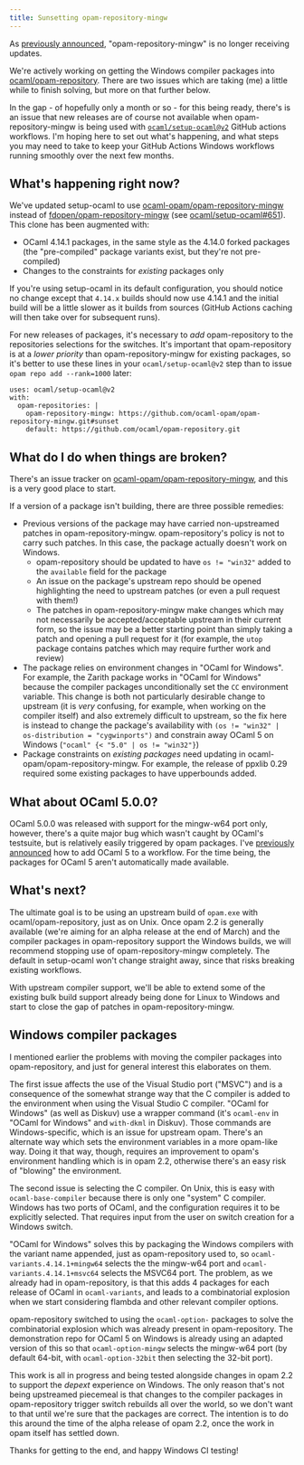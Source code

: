 ```yaml
---
title: Sunsetting opam-repository-mingw
---
```


As [previously announced](https://fdopen.github.io/opam-repository-mingw/2021/02/26/repo-discontinued), "opam-repository-mingw" is no longer receiving updates.

We're actively working on getting the Windows compiler packages into [ocaml/opam-repository](https://github.com/ocaml/opam-repository). There are two issues which are taking (me) a little while to finish solving, but more on that further below.

In the gap - of hopefully only a month or so - for this being ready, there's is an issue that new releases are of course not available when opam-repository-mingw is being used with [`ocaml/setup-ocaml@v2`](https://github.com/ocaml/setup-ocaml) GitHub actions workflows. I'm hoping here to set out what's happening, and what steps you may need to take to keep your GitHub Actions Windows workflows running smoothly over the next few months.

## What's happening right now?

We've updated setup-ocaml to use [ocaml-opam/opam-repository-mingw](https://github.com/ocaml-opam/opam-repository-mingw) instead of [fdopen/opam-repository-mingw](https://github.com/fdopen/opam-repository-mingw) (see [ocaml/setup-ocaml#651](https://github.com/ocaml/setup-ocaml/pull/651)). This clone has been augmented with:
- OCaml 4.14.1 packages, in the same style as the 4.14.0 forked packages (the "pre-compiled" package variants exist, but they're not pre-compiled)
- Changes to the constraints for _existing_ packages only

If you're using setup-ocaml in its default configuration, you should notice no change except that `4.14.x` builds should now use 4.14.1 and the initial build will be a little slower as it builds from sources (GitHub Actions caching will then take over for subsequent runs).

For new releases of packages, it's necessary to _add_ opam-repository to the repositories selections for the switches. It's important that opam-repository is at a _lower priority_ than opam-repository-mingw for existing packages, so it's better to use these lines in your `ocaml/setup-ocaml@v2` step than to issue `opam repo add --rank=1000` later:

```
uses: ocaml/setup-ocaml@v2
with:
  opam-repositories: |
    opam-repository-mingw: https://github.com/ocaml-opam/opam-repository-mingw.git#sunset
    default: https://github.com/ocaml/opam-repository.git
```

## What do I do when things are broken?

There's an issue tracker on [ocaml-opam/opam-repository-mingw](https://github.com/ocaml-opam/opam-repository-mingw/issues), and this is a very good place to start.

If a version of a package isn't building, there are three possible remedies:

- Previous versions of the package may have carried non-upstreamed patches in opam-repository-mingw. opam-repository's policy is not to carry such patches. In this case, the package actually doesn't work on Windows.
  - opam-repository should be updated to have `os != "win32"` added to the `available` field for the package
  - An issue on the package's upstream repo should be opened highlighting the need to upstream patches (or even a pull request with them!)
  - The patches in opam-repository-mingw make changes which may not necessarily be accepted/acceptable upstream in their current form, so the issue may be a better starting point than simply taking a patch and opening a pull request for it (for example, the `utop` package contains patches which may require further work and review)
- The package relies on environment changes in "OCaml for Windows". For example, the Zarith package works in "OCaml for Windows" because the compiler packages unconditionally set the `CC` environment variable. This change is both not particularly desirable change to upstream (it is _very_ confusing, for example, when working on the compiler itself) and also extremely difficult to upstream, so the fix here is instead to change the package's availability with `(os != "win32" | os-distribution = "cygwinports")` and constrain away OCaml 5 on Windows (`"ocaml" {< "5.0" | os != "win32"}`)
- Package constraints on _existing packages_ need updating in ocaml-opam/opam-repository-mingw. For example, the release of ppxlib 0.29 required some existing packages to have upperbounds added.

## What about OCaml 5.0.0?

OCaml 5.0.0 was released with support for the mingw-w64 port only, however, there's a quite major bug which wasn't caught by OCaml's testsuite, but is relatively easily triggered by opam packages. I've [previously announced](https://discuss.ocaml.org/t/pre-ann-installing-windows-ocaml-5-0-0-in-opam/11150) how to add OCaml 5 to a workflow. For the time being, the packages for OCaml 5 aren't automatically made available.

## What's next?

The ultimate goal is to be using an upstream build of `opam.exe` with ocaml/opam-repository, just as on Unix. Once opam 2.2 is generally available (we're aiming for an alpha release at the end of March) and the compiler packages in opam-repository support the Windows builds, we will recommend stopping use of opam-repository-mingw completely. The default in setup-ocaml won't change straight away, since that risks breaking existing workflows.

With upstream compiler support, we'll be able to extend some of the existing bulk build support already being done for Linux to Windows and start to close the gap of patches in opam-repository-mingw.

## Windows compiler packages

I mentioned earlier the problems with moving the compiler packages into opam-repository, and just for general interest this elaborates on them.

The first issue affects the use of the Visual Studio port ("MSVC") and is a consequence of the somewhat strange way that the C compiler is added to the environment when using the Visual Studio C compiler. "OCaml for Windows" (as well as Diskuv) use a wrapper command (it's `ocaml-env` in "OCaml for Windows" and `with-dkml` in Diskuv). Those commands are Windows-specific, which is an issue for upstream opam. There's an alternate way which sets the environment variables in a more opam-like way. Doing it that way, though, requires an improvement to opam's environment handling which is in opam 2.2, otherwise there's an easy risk of "blowing" the environment.

The second issue is selecting the C compiler. On Unix, this is easy
with `ocaml-base-compiler` because there is only one "system" C compiler. Windows has two ports of OCaml, and the configuration requires it to be explicitly selected. That requires input from the user on switch creation for a Windows switch.

"OCaml for Windows" solves this by packaging the Windows compilers with the variant name appended, just as opam-repository used to, so `ocaml-variants.4.14.1+mingw64` selects the the mingw-w64 port and `ocaml-variants.4.14.1+msvc64` selects the MSVC64 port. The problem, as we already had in opam-repository, is that this adds 4 packages for each release of OCaml in `ocaml-variants`, and leads to a combinatorial explosion when we start considering flambda and other relevant compiler options.

opam-repository switched to using the `ocaml-option-` packages to solve the combinatorial explosion which was already present in opam-repository. The demonstration repo for OCaml 5 on Windows is already using an adapted version of this so that `ocaml-option-mingw` selects the mingw-w64 port (by default 64-bit, with `ocaml-option-32bit` then selecting the 32-bit port).

This work is all in progress and being tested alongside changes in  opam 2.2 to support the _depext_ experience on Windows. The only reason that's not being upstreamed piecemeal is that changes to the compiler packages in opam-repository trigger switch rebuilds all over the world, so we don't want to that until we're sure that the packages are correct. The intention is to do this around the time of the alpha release of opam 2.2, once the work in opam itself has settled down.

Thanks for getting to the end, and happy Windows CI testing!
